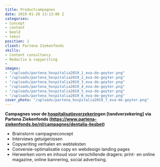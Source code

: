 ```yaml
---
title: Productcampagnes
date: 2019-01-28 13:13:00 Z
categories:
- Concept
- content
- beeld
- tekst
position: 1
client: Partena Ziekenfonds
skills:
- Content consultancy
- Redactie & copywriting
- 
images:
- "/uploads/partena_hospitalia2019_1_eva-de-geyter.png"
- "/uploads/partena_hospitalia2019_2_eva-de-geyter.png"
- "/uploads/partena_hospitalia2019_3_eva-de-geyter.png"
- "/uploads/partena_hospitalia2019_4_eva-de-geyter.png"
- "/uploads/partena_hospitalia2019_5_eva-de-geyter.png"
- "/uploads/partena_hospitalia2019_6_eva-de-geyter.png"
cover_photo: "/uploads/partena_hospitalia2019_7_eva-de-geyter.png"
---
```


**Campagnes voor de [hospitalisatieverzekering](https://www.partena-ziekenfonds.be/nl/campagnes/hospitalia-medium-evi)en [tandverzekering] via Partena Ziekenfonds (https://www.partena-ziekenfonds.be/nl/campagnes/dentalia-liesbet)**


* Brainstorm campagneconcept
* Interviews getuigenissen
* Copywriting verhalen en webteksten
* Conversie-optimalisatie copy en webdesign landing pages
* Herwerken vorm en inhoud voor verschillende dragers: print- en online magazine, online bannering, social advertising.

